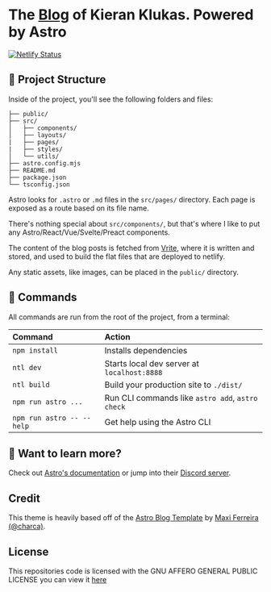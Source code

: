 # The [Blog](https://kieranklukas.com) of Kieran Klukas. Powered by Astro

[![Netlify Status](https://api.netlify.com/api/v1/badges/a6f714aa-10c4-443a-8b98-c9d687227961/deploy-status)](https://app.netlify.com/sites/funny-empanada-9407a1/deploys)

## 🚀 Project Structure

Inside of the project, you'll see the following folders and files:

```
├── public/
├── src/
│   ├── components/
│   ├── layouts/
|   ├── pages/
|   ├── styles/
│   └── utils/
├── astro.config.mjs
├── README.md
├── package.json
└── tsconfig.json
```

Astro looks for `.astro` or `.md` files in the `src/pages/` directory. Each page is exposed as a route based on its file name.

There's nothing special about `src/components/`, but that's where I like to put any Astro/React/Vue/Svelte/Preact components.

The content of the blog posts is fetched from [Vrite](https://vrite.io/), where it is written and stored, and used to build the flat files that are deployed to netlify.

Any static assets, like images, can be placed in the `public/` directory.

## 🧞 Commands

All commands are run from the root of the project, from a terminal:

| Command                   | Action                                           |
| :------------------------ | :----------------------------------------------- |
| `npm install`             | Installs dependencies                            |
| `ntl dev`                 | Starts local dev server at `localhost:8888`      |
| `ntl build`               | Build your production site to `./dist/`          |
| `npm run astro ...`       | Run CLI commands like `astro add`, `astro check` |
| `npm run astro -- --help` | Get help using the Astro CLI                     |

## 👀 Want to learn more?

Check out [Astro's documentation](https://docs.astro.build) or jump into their [Discord server](https://astro.build/chat).

## Credit

This theme is heavily based off of the [Astro Blog Template](https://github.com/Charca/astro-blog-template) by [Maxi Ferreira (@charca)](https://twitter.com/charca).

## License
This repositories code is licensed with the GNU AFFERO GENERAL PUBLIC LICENSE you can view it [here](LICENSE.md)
